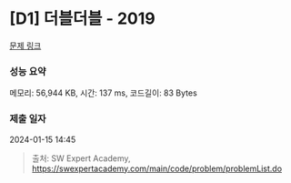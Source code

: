 # [D1] 더블더블 - 2019 

[문제 링크](https://swexpertacademy.com/main/code/problem/problemDetail.do?contestProbId=AV5QDEX6AqwDFAUq) 

### 성능 요약

메모리: 56,944 KB, 시간: 137 ms, 코드길이: 83 Bytes

### 제출 일자

2024-01-15 14:45



> 출처: SW Expert Academy, https://swexpertacademy.com/main/code/problem/problemList.do